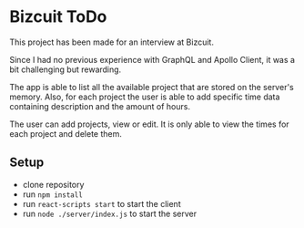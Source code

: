 # Bizcuit ToDo

This project has been made for an interview at Bizcuit.

Since I had no previous experience with GraphQL and Apollo Client, it was a bit challenging but rewarding.

The app is able to list all the available project that are stored on the server's memory. Also, for each project the user is able to add specific time data containing description and the amount of hours.

The user can add projects, view or edit. It is only able to view the times for each project and delete them.

## Setup

- clone repository
- run `npm install`
- run `react-scripts start` to start the client
- run `node ./server/index.js` to start the server

